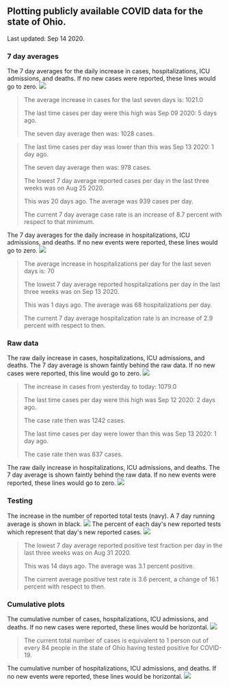 ## Plotting publicly available COVID data for the state of Ohio. 

Last updated: Sep 14 2020. 

### 7 day averages
The 7 day averages for the daily increase in cases, hospitalizations, ICU admissions, and deaths. If no new cases were reported, these lines would go to zero.
![](7dayaverage_cases.png)

>The average increase in cases for the last seven days is: 1021.0
>
>The last time cases per day were this high was Sep 09 2020: 5 days ago.
>
>The seven day average then was: 1028 cases.

>
>The last time cases per day was lower than this was Sep 13 2020: 1 day ago.
>
>The seven day average then was: 978 cases.
>
>The lowest 7 day average reported cases per day in the last three weeks was on Aug 25 2020.
>
>This was 20 days ago. The average was 939 cases per day.
>
>The current 7 day average case rate is an increase of 8.7 percent with respect to that minimum.

The 7 day averages for the daily increase in hospitalizations, ICU admissions, and deaths. If no new events were reported, these lines would go to zero.
![](7dayaverage_hospital.png)

>The average increase in hospitalizations per day for the last seven days is: 70
>
>The lowest 7 day average reported hospitalizations per day in the last three weeks was on Sep 13 2020.
>
>This was 1 days ago. The average was 68 hospitalizations per day.
>
>The current 7 day average hospitalization rate is an increase of 2.9 percent with respect to then.

### Raw data
The raw daily increase in cases, hospitalizations, ICU admissions, and deaths. The 7 day average is shown faintly behind the raw data. If no new cases were reported, this line would go to zero.
![](DailyCases.png)

>The increase in cases from yesterday to today: 1079.0 
>
>The last time cases per day were this high was Sep 12 2020: 2 days ago. 
>
>The case rate then was 1242 cases.
>
>The last time cases per day were lower than this was Sep 13 2020: 1 day ago. 
>
>The case rate then was 837 cases.

The raw daily increase in hospitalizations, ICU admissions, and deaths. The 7 day average is shown faintly behind the raw data. If no new events were reported, these lines would go to zero.
![](DailyHospitalizations.png)

### Testing

The increase in the number of reported total tests (navy). A 7 day running average is shown in black.
![](DailyTests.png)
The percent of each day's new reported tests which represent that day's new reported cases.
![](percentpositive_tests.png)

>The lowest 7 day average reported positive test fraction per day in the last three weeks was on Aug 31 2020.
>
>This was 14 days ago. The average was 3.1 percent positive. 
>
>The current average positive test rate is 3.6 percent, a change of 16.1 percent with respect to then. 

### Cumulative plots
The cumulative number of cases, hospitalizations, ICU admissions, and deaths. If no new cases were reported, these lines would be horizontal.
![](Cases.png)

>The current total number of cases is equivalent to 1 person out of every 84 people in the state of Ohio having tested positive for COVID-19.

The cumulative number of hospitalizations, ICU admissions, and deaths. If no new events were reported, these lines would be horizontal.
![](Hospitalizations.png)
